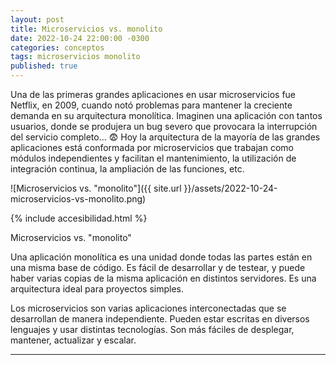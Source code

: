 ```yaml
---
layout: post
title: Microservicios vs. monolito
date: 2022-10-24 22:00:00 -0300
categories: conceptos
tags: microservicios monolito
published: true
---
```


Una de las primeras grandes aplicaciones en usar microservicios fue Netflix, en 2009, cuando notó problemas para mantener la creciente demanda en su arquitectura monolítica. Imaginen una aplicación con tantos usuarios, donde se produjera un bug severo que provocara la interrupción del servicio completo... 😨
Hoy la arquitectura de la mayoría de las grandes aplicaciones está conformada por microservicios que trabajan como módulos independientes y facilitan el mantenimiento, la utilización de integración continua, la ampliación de las funciones, etc.


![Microservicios vs. "monolito"]({{ site.url }}/assets/2022-10-24-microservicios-vs-monolito.png)


{% include accesibilidad.html %}

Microservicios vs. "monolito"

Una aplicación monolítica es una unidad donde todas las partes están en una misma base de código. Es fácil de desarrollar y de testear, y puede haber varias copias de la misma aplicación en distintos servidores. Es una arquitectura ideal para proyectos simples.

Los microservicios son varias aplicaciones interconectadas que se desarrollan de manera independiente. Pueden estar escritas en diversos lenguajes y usar distintas tecnologías. Son más fáciles de desplegar, mantener, actualizar y escalar.

</div></details>





<hr />

